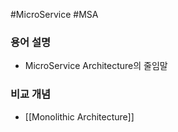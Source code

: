 #MicroService #MSA
### 용어 설명
- MicroService Architecture의 줄임말
### 비교 개념
- [[Monolithic Architecture]]

